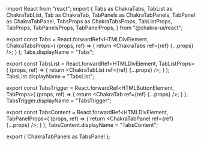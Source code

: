 import React from "react";
import {
  Tabs as ChakraTabs,
  TabList as ChakraTabList,
  Tab as ChakraTab,
  TabPanels as ChakraTabPanels,
  TabPanel as ChakraTabPanel,
  TabsProps as ChakraTabsProps,
  TabListProps,
  TabProps,
  TabPanelsProps,
  TabPanelProps,
} from "@chakra-ui/react";

export const Tabs = React.forwardRef<HTMLDivElement, ChakraTabsProps>(
  (props, ref) => {
    return <ChakraTabs ref={ref} {...props} />;
  }
);
Tabs.displayName = "Tabs";

export const TabsList = React.forwardRef<HTMLDivElement, TabListProps>(
  (props, ref) => {
    return <ChakraTabList ref={ref} {...props} />;
  }
);
TabsList.displayName = "TabsList";

export const TabsTrigger = React.forwardRef<HTMLButtonElement, TabProps>(
  (props, ref) => {
    return <ChakraTab ref={ref} {...props} />;
  }
);
TabsTrigger.displayName = "TabsTrigger";

export const TabsContent = React.forwardRef<HTMLDivElement, TabPanelProps>(
  (props, ref) => {
    return <ChakraTabPanel ref={ref} {...props} />;
  }
);
TabsContent.displayName = "TabsContent";

export { ChakraTabPanels as TabsPanel };
